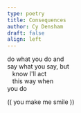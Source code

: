 ```yaml
---
type: poetry
title: Consequences
author: Cy Densham
draft: false
align: left
---
```



do what you do and\
say what you say, but\
&nbsp;&nbsp;&nbsp;know I'll act\
&nbsp;&nbsp;&nbsp;this way when\
you do

(( you make me smile ))
